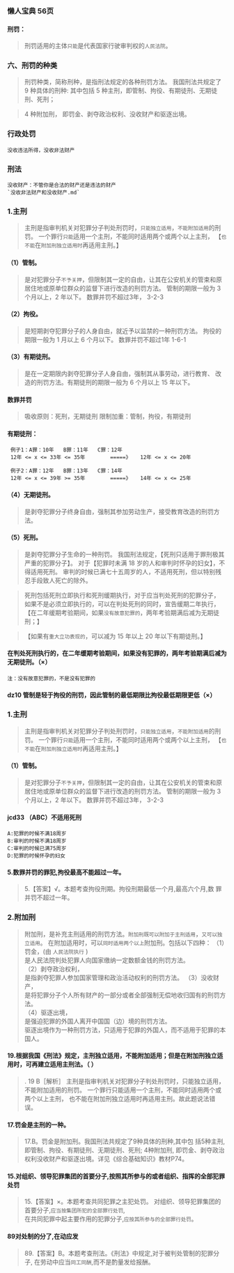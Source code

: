 ### 懒人宝典 56页

#### 刑罚：
>   刑罚适用的主体`只能`是代表国家行驶审判权的`人民法院`。

### 六、刑罚的种类
>   刑罚种类，简称刑种，是指刑法规定的各种刑罚方法。
我国刑法共规定了 9 种具体的刑种:
    其中包括 5 种主刑，即管制、拘役、有期徒刑、无期徒刑、死刑；

>   4 种附加刑，
        即罚金、剥夺政治权利、没收财产和驱逐出境。


### 行政处罚
    没收违法所得，没收非法财产

### 刑法
    没收财产：不管你是合法的财产还是违法的财产    
    `没收非法财产和没收财产.md`
    
### 1.主刑
>   主刑是指审判机关对犯罪分子判处刑罚时，`只能独立适用`，`不能附加适用`的刑罚。
    一个罪行`只能`适用一个主刑，不能同时适用两个或两个以上主刑，
    【`也不能`在`附加刑独立适用时`再适用主刑。】
        
#### （1）管制。
>   是对犯罪分子`不予关押`，但限制其一定的自由，让其在公安机关的管束和原居住地或原单位群众的监督下进行改造的刑罚方法。
        管制的期限一般为 3 个月以上，2 年以下。
        数罪并罚不超过3年，  3-2-3
        
#### （2）拘役。
>   是短期剥夺犯罪分子的人身自由，就近予以监禁的一种刑罚方法。
        拘役的期限一般为 1 月以上 6 个月以下。
        数罪并罚不超过1年   1-6-1
      
        
#### （3）有期徒刑。
>   是在一定期限内剥夺犯罪分子人身自由，强制其从事劳动，进行教育、
        改造的刑罚方法。有期徒刑的期限一般为 6 个月以上 15 年以下。


#### 数罪并罚
>   吸收原则：死刑，无期徒刑
>   限制加重：管制，拘役，有期徒刑

#### 有期徒刑：
     例子1：A罪：10年   B罪：11年   C罪：12年
     12年 <= x <= 33年 <= 35年        =====》   12年 <= x <= 20年
     
     例子2：A罪：12年   B罪：13年   C罪：14年
     12年 <= x <= 39年 >= 35年        =====》   14年 <= x <= 25年
      
#### （4）无期徒刑。
>   是剥夺犯罪分子终身自由，强制其参加劳动生产，接受教育改造的刑罚方法。

#### （5）死刑。
>   是剥夺犯罪分子生命的一种刑罚。
    我国刑法规定，【死刑只适用于罪刑极其严重的犯罪分子】。
    对于【犯罪时未满 18 岁的人和审判时怀孕的妇女】，不得适用死刑。
    审判的时候已满七十五周岁的人，不适用死刑，但以特别残忍手段致人死亡的除外。
        
>   死刑包括死刑立即执行和死刑缓期执行，对于应当判处死刑的犯罪分子，
    如果不是必须立即执行的，可以在判处死刑的同时，宣告缓期二年执行，
    【在二年缓期考验期间，如果`没有故意犯罪的`，两年考验期满后减为无期徒刑；】
        
>   【如果有`重大立功表现的`，可以减为 15 年以上 20 年以下有期徒刑。】
    
#### 在判处死刑执行的，在二年缓期考验期间，如果没有犯罪的，两年考验期满后减为无期徒刑。（×）
    注：没有故意犯罪的，不是没有犯罪的

#### dz10 管制是轻于拘役的刑罚，因此管制的最低期限比拘役最低期限更低（×）
### 1.主刑
>   主刑是指审判机关对犯罪分子判处刑罚时，`只能独立适用`，`不能附加适用`的刑罚。
    一个罪行`只能`适用一个主刑，不能同时适用两个或两个以上主刑，
    【`也不能`在`附加刑独立适用时`再适用主刑。】
        
#### （1）管制。
>   是对犯罪分子`不予关押`，但限制其一定的自由，让其在公安机关的管束和原居住地或原单位群众的监督下进行改造的刑罚方法。
        管制的期限一般为 3 个月以上，2 年以下。
        数罪并罚不超过3年，  3-2-3

#### jcd33 （ABC）不适用死刑
    A:犯罪的时候不满18周岁
    B:审判的时候不满18周岁
    C:审判的时候已满75周岁
    D:犯罪的时候怀孕的妇女

#### 5.数罪并罚的罪犯,拘役最高不能超过一年。
>   5.【答案】√。本题考查拘役刑期。拘役刑期最低一个月,最高六个月,数
        罪并罚不超过一年。    

        
### 2.附加刑
>   附加刑，是补充主刑适用的刑罚方法。`附加刑既可以附加于主刑适用`，`又可以独立适用`。
    在附加适用时，可以`同时适用两个以上`附加刑。包括以下四种：
    （1）罚金，(由 `人民法院执行` )  
        是人民法院判处犯罪人向国家缴纳一定数额金钱的刑罚方法。  
    （2）剥夺政治权利，       
        是指剥夺犯罪人参加国家管理和政治活动权利的刑罚方法。
    （3）没收财产，    
        是将犯罪分子个人所有财产的一部分或者全部强制无偿地收归国有的刑罚方法。    
    （4）驱逐出境，    
        是强迫犯罪的外国人离开中国国（边）境的刑罚方法。    
        驱逐出境作为一种刑罚方法，只适用于犯罪的外国人，而不适用于犯罪的本国人。

#### 19.根据我国《刑法》规定，主刑独立适用，不能附加适用；但是在附加刑独立适用时，可再建立适用主刑法。（ ）
>   . 19 B［解析］ 主刑是指审判机关对犯罪分子判处刑罚时，只能独立适用，不能附加适用的刑罚。
一个罪行只能适用一个主刑，不能同时适用两个或两个以上主刑，
也不能在附加刑独立适用时再适用主刑。故此题说法错误。

#### 17.罚金是主刑的一种。
>   17.B。罚金是附加刑。我国刑法共规定了9种具体的刑种,其中包
    括5种主刑,
        即管制、拘役、有期徒刑、无期徒刑、死刑;
    4种附加刑,
        即罚金、剥夺政治权利没收财产和驱逐出境。详见《综合基础知识》教材P74。

#### 15.对组织、领导犯罪集团的首要分子,按照其所参与的或者组织、指挥的全部犯罪处罚
>   15.【答案】×。本题考查共同犯罪之主犯处罚。
对组织、领导犯罪集团的首要分子,`应当按集团所犯的全部罪行处罚`,    
在共同犯罪中起主要作用的犯罪分子,`应按其所参与的全部罪行处罚`。   

#### 89对处制的分了,在动应发
>   89.【答案】B。本题考查刑法。《刑法》中规定,对于被判处管制的犯罪分子,
    在劳动中应当`同工同酬`,而不是酌量发给报酬。









































